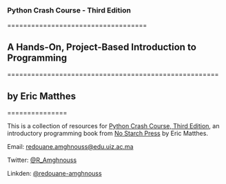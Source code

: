 ### Python Crash Course - Third Edition
===================================


## A Hands-On, Project-Based Introduction to Programming
=====================================================

## by Eric Matthes
===============


This is a collection of resources for [Python Crash Course, Third Edition](http://www.nostarch.com/pythoncrashcourse/), an introductory programming book from [No Starch Press](http://www.nostarch.com) by Eric Matthes.

Email: redouane.amghnouss@edu.uiz.ac.ma

Twitter: [@R_Amghnouss](http://twitter.com/R_Amghnouss/)

Linkden: [@redouane-amghnouss](https://www.linkedin.com/in/redouane-amghnouss-8b27ab1b7/)